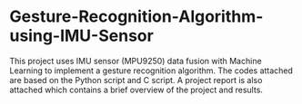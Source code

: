 # Gesture-Recognition-Algorithm-using-IMU-Sensor
This project uses IMU sensor (MPU9250) data fusion with Machine Learning to implement a gesture recognition algorithm.
The codes attached are based on the Python script and C script.
A project report is also attached which contains a brief overview of the project and results.
